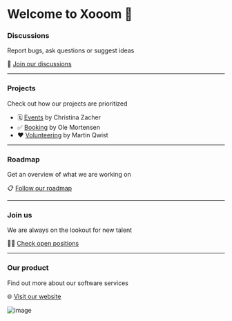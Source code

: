 # Welcome to Xooom 👋

### Discussions
Report bugs, ask questions or suggest ideas

💬 [Join our discussions](https://github.com/orgs/xooom-community/discussions)

---

### Projects
Check out how our projects are prioritized

- 🗓️ [Events](https://github.com/orgs/xooom-community/projects/3/views/1) by Christina Zacher
- ✅ [Booking](https://github.com/orgs/xooom-community/projects/4/views/1) by Ole Mortensen
- ❤️ [Volunteering](https://github.com/orgs/xooom-community/projects/2) by Martin Qwist

---

### Roadmap
Get an overview of what we are working on

📋 [Follow our roadmap](https://github.com/orgs/xooom-community/projects/1/views/1)

---

### Join us
We are always on the lookout for new talent

🧑‍💻 [Check open positions](https://xooom.dk/jobs)

---

### Our product
Find out more about our software services

🌐 [Visit our website](https://xooom.dk)

![image](https://github.com/xooom-community/.github/assets/11291103/1043c6b9-b20c-45a5-a241-c1d53df35b21)
